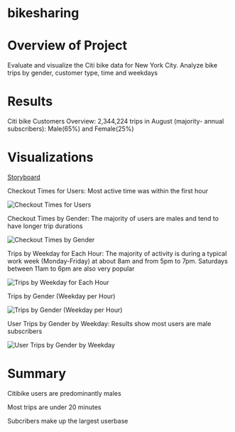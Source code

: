 # bikesharing


# Overview of Project
Evaluate and visualize the Citi bike data for New York City. Analyze bike trips by gender, customer type, time and weekdays


# Results
Citi bike Customers Overview: 2,344,224 trips in August (majority- annual subscribers): Male(65%) and Female(25%)


# Visualizations
[Storyboard](https://public.tableau.com/app/profile/ana7878)


Checkout Times for Users: Most active time was within the first hour


![Checkout Times for Users](https://user-images.githubusercontent.com/101373142/174463757-f10ab25e-16f2-42c2-b0d9-3de7db54a346.png)



Checkout Times by Gender: The majority of users are males and tend to have longer trip durations


![Checkout Times by Gender](https://user-images.githubusercontent.com/101373142/174463778-d0d1190e-e0c4-4324-b799-9a60bc60e52c.png)



Trips by Weekday for Each Hour: The majority of activity is during a typical work week (Monday-Friday) at about 8am and  from 5pm to 7pm. Saturdays between 11am to 6pm are also very popular


![Trips by Weekday for Each Hour](https://user-images.githubusercontent.com/101373142/174463843-fe397ae1-27ba-4b22-a03a-fd22fc31441b.png)



Trips by Gender (Weekday per Hour)


![Trips by Gender (Weekday per Hour)](https://user-images.githubusercontent.com/101373142/174463865-462dbac7-d19a-400b-b01e-a3207639da17.png)


User Trips by Gender by Weekday: Results show most users are male subscribers


![User Trips by Gender by Weekday](https://user-images.githubusercontent.com/101373142/174463887-19788561-d8ac-4143-b32a-92a4ce8764f0.png)

# Summary

Citibike users are predominantly males


Most trips are under 20 minutes


Subcribers make up the largest userbase
